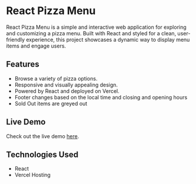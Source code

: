 # React Pizza Menu

React Pizza Menu is a simple and interactive web application for exploring and customizing a pizza menu. Built with React and styled for a clean, user-friendly experience, this project showcases a dynamic way to display menu items and engage users.

## Features
- Browse a variety of pizza options.
- Responsive and visually appealing design.
- Powered by React and deployed on Vercel.
- Footer changes based on the local time and closing and opening hours
- Sold Out items are greyed out

## Live Demo
Check out the live demo [here](https://react-pizza-menu-eight.vercel.app/).

## Technologies Used
- React
- Vercel Hosting
